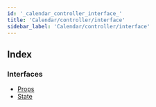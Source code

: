 ```yaml
---
id: '_calendar_controller_interface_'
title: 'Calendar/controller/interface'
sidebar_label: 'Calendar/controller/interface'
---
```


## Index

### Interfaces

- [Props](../interfaces/_calendar_controller_interface_.props.md)
- [State](../interfaces/_calendar_controller_interface_.state.md)
